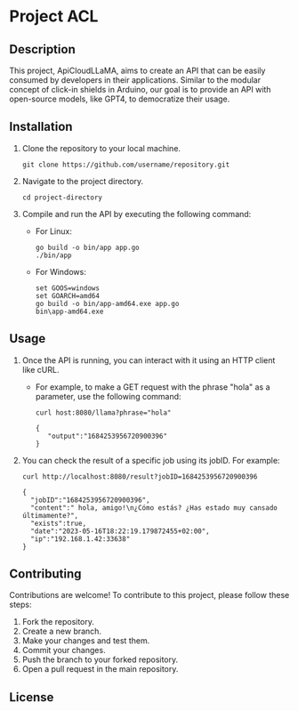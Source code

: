 Project ACL
============

Description
-----------

This project, ApiCloudLLaMA, aims to create an API that can be easily consumed by developers in their applications. Similar to the modular concept of click-in shields in Arduino, our goal is to provide an API with open-source models, like GPT4, to democratize their usage.

Installation
------------

1.  Clone the repository to your local machine.
    
    ```shell
    git clone https://github.com/username/repository.git
    ```
    
2.  Navigate to the project directory.
    
    ```shell
    cd project-directory
    ```
    
3.  Compile and run the API by executing the following command:
    *   For Linux:
        
        ```shell
        go build -o bin/app app.go
        ./bin/app
        ```
        
    *   For Windows:
        
        ```shell
        set GOOS=windows
        set GOARCH=amd64
        go build -o bin/app-amd64.exe app.go
        bin\app-amd64.exe
        ```
        

Usage
-----

1.  Once the API is running, you can interact with it using an HTTP client like cURL.
    *   For example, to make a GET request with the phrase "hola" as a parameter, use the following command:
        
        ```shell
        curl host:8080/llama?phrase="hola"
        
        {
           "output":"1684253956720900396"
        } 
        ```
        
2.  You can check the result of a specific job using its jobID. For example:
    
    ```shell
    curl http://localhost:8080/result?jobID=1684253956720900396
    
    {
      "jobID":"1684253956720900396",
      "content":" hola, amigo!\n¿Cómo estás? ¿Has estado muy cansado últimamente?",
      "exists":true,
      "date":"2023-05-16T18:22:19.179872455+02:00",
      "ip":"192.168.1.42:33638"
    }
    ```
    

Contributing
------------

Contributions are welcome! To contribute to this project, please follow these steps:

1.  Fork the repository.
2.  Create a new branch.
3.  Make your changes and test them.
4.  Commit your changes.
5.  Push the branch to your forked repository.
6.  Open a pull request in the main repository.

License
-------
